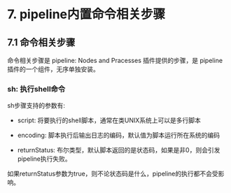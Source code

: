 # 7. pipeline内置命令相关步骤

## 7.1 命令相关步骤
命令相关步骤是 pipeline: Nodes and Pracesses 插件提供的步骤，是 pipeline插件的一个组件，无序单独安装。

### sh: 执行shell命令

sh步骤支持的参数有:

* script: 将要执行的shell脚本，通常在类UNIX系统上可以是多行脚本

* encoding: 脚本执行后输出日志的编码，默认值为脚本运行所在系统的编码

* returnStatus: 布尔类型，默认脚本返回的是状态码，如果是非0，则会引发pipeline执行失败。

如果returnStatus参数为true，则不论状态码是什么，pipeline的执行都不会受影响。
